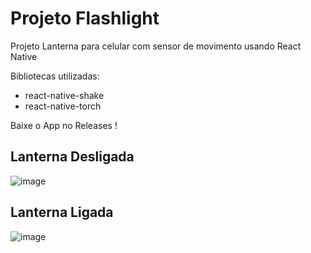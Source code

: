# Projeto Flashlight
Projeto Lanterna para celular com sensor de movimento usando React Native

Bibliotecas utilizadas:
- react-native-shake
- react-native-torch

Baixe o App no Releases !


## Lanterna Desligada<br>
![image](https://user-images.githubusercontent.com/91435382/169596082-444f4110-f535-4908-916b-1205de21242a.png)

## Lanterna Ligada<br>
![image](https://user-images.githubusercontent.com/91435382/169596247-6897dbed-9be8-486d-9799-85cba7322586.png)

